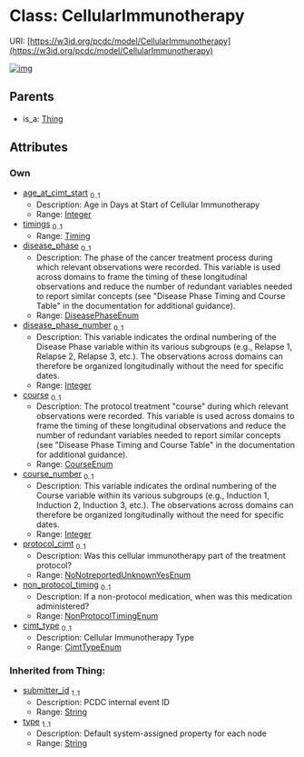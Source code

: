 
# Class: CellularImmunotherapy




URI: [https://w3id.org/pcdc/model/CellularImmunotherapy](https://w3id.org/pcdc/model/CellularImmunotherapy)


[![img](https://yuml.me/diagram/nofunky;dir:TB/class/[Timing],[Thing],[Timing]<timings%200..1-++[CellularImmunotherapy&#124;age_at_cimt_start:integer%20%3F;disease_phase:DiseasePhaseEnum%20%3F;disease_phase_number:integer%20%3F;course:CourseEnum%20%3F;course_number:integer%20%3F;protocol_cimt:NoNotreportedUnknownYesEnum%20%3F;non_protocol_timing:NonProtocolTimingEnum%20%3F;cimt_type:CimtTypeEnum%20%3F;submitter_id(i):string;type(i):string],[Thing]^-[CellularImmunotherapy])](https://yuml.me/diagram/nofunky;dir:TB/class/[Timing],[Thing],[Timing]<timings%200..1-++[CellularImmunotherapy&#124;age_at_cimt_start:integer%20%3F;disease_phase:DiseasePhaseEnum%20%3F;disease_phase_number:integer%20%3F;course:CourseEnum%20%3F;course_number:integer%20%3F;protocol_cimt:NoNotreportedUnknownYesEnum%20%3F;non_protocol_timing:NonProtocolTimingEnum%20%3F;cimt_type:CimtTypeEnum%20%3F;submitter_id(i):string;type(i):string],[Thing]^-[CellularImmunotherapy])

## Parents

 *  is_a: [Thing](Thing.md)

## Attributes


### Own

 * [age_at_cimt_start](age_at_cimt_start.md)  <sub>0..1</sub>
     * Description: Age in Days at Start of Cellular Immunotherapy
     * Range: [Integer](types/Integer.md)
 * [timings](timings.md)  <sub>0..1</sub>
     * Range: [Timing](Timing.md)
 * [disease_phase](disease_phase.md)  <sub>0..1</sub>
     * Description: The phase of the cancer treatment process during which relevant observations were recorded. This variable is used across domains to frame the timing of these longitudinal observations and reduce the number of redundant variables needed to report similar concepts (see "Disease Phase Timing and Course Table" in the documentation for additional guidance).
     * Range: [DiseasePhaseEnum](DiseasePhaseEnum.md)
 * [disease_phase_number](disease_phase_number.md)  <sub>0..1</sub>
     * Description: This variable indicates the ordinal numbering of the Disease Phase variable within its various subgroups (e.g., Relapse 1, Relapse 2, Relapse 3, etc.). The observations across domains can therefore be organized longitudinally without the need for specific dates.
     * Range: [Integer](types/Integer.md)
 * [course](course.md)  <sub>0..1</sub>
     * Description: The protocol treatment "course" during which relevant observations were recorded. This variable is used across domains to frame the timing of these longitudinal observations and reduce the number of redundant variables needed to report similar concepts (see "Disease Phase Timing and Course Table" in the documentation for additional guidance).
     * Range: [CourseEnum](CourseEnum.md)
 * [course_number](course_number.md)  <sub>0..1</sub>
     * Description: This variable indicates the ordinal numbering of the Course variable within its various subgroups (e.g., Induction 1, Induction 2, Induction 3, etc.). The observations across domains can therefore be organized longitudinally without the need for specific dates.
     * Range: [Integer](types/Integer.md)
 * [protocol_cimt](protocol_cimt.md)  <sub>0..1</sub>
     * Description: Was this cellular immunotherapy part of the treatment protocol?
     * Range: [NoNotreportedUnknownYesEnum](NoNotreportedUnknownYesEnum.md)
 * [non_protocol_timing](non_protocol_timing.md)  <sub>0..1</sub>
     * Description: If a non-protocol medication, when was this medication administered?
     * Range: [NonProtocolTimingEnum](NonProtocolTimingEnum.md)
 * [cimt_type](cimt_type.md)  <sub>0..1</sub>
     * Description: Cellular Immunotherapy Type
     * Range: [CimtTypeEnum](CimtTypeEnum.md)

### Inherited from Thing:

 * [submitter_id](submitter_id.md)  <sub>1..1</sub>
     * Description: PCDC internal event ID
     * Range: [String](types/String.md)
 * [type](type.md)  <sub>1..1</sub>
     * Description: Default system-assigned property for each node
     * Range: [String](types/String.md)
